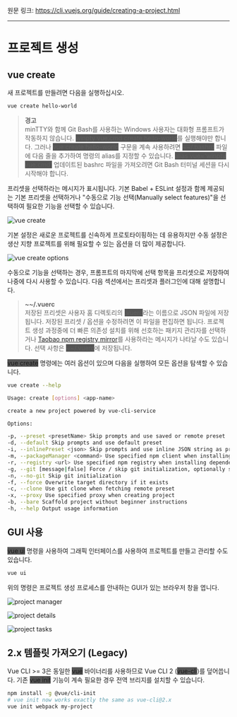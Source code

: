 원문 링크: <https://cli.vuejs.org/guide/creating-a-project.html>

---

# 프로젝트 생성

## vue create

새 프로젝트를 만들려면 다음을 실행하십시오.

```sh
vue create hello-world
```

> **경고**  
> minTTY와 함께 Git Bash를 사용하는 Windows 사용자는 대화형 프롬프트가 작동하지 않습니다.
> <span style="background-color: #555;">winpty vue.cmd create hello-world</span>를 실행해야만 합니다.
> 그러나 <span style="background-color: #555;">vue create hello-world</span> 구문을 계속 사용하려면 <span style="background-color: #555;">~~/.bashrc</span> 파일에 다음 줄을 추가하여 명령의 alias를 지정할 수 있습니다.
> <span style="background-color: #555;">alias vue='winpty vue.cmd'</span> 업데이트된 bashrc 파일을 가져오려면 Git Bash 터미널 세션을 다시 시작해야 합니다.

프리셋을 선택하라는 메시지가 표시됩니다.
기본 Babel + ESLint 설정과 함께 제공되는 기본 프리셋을 선택하거나 "수동으로 기능 선택(Manually select features)"을 선택하여 필요한 기능을 선택할 수 있습니다.

![vue create](https://i.imgur.com/LULhfTG.png)

기본 설정은 새로운 프로젝트를 신속하게 프로토타이핑하는 데 유용하지만 수동 설정은 생산 지향 프로젝트를 위해 필요할 수 있는 옵션을 더 많이 제공합니다.

![vue create options](https://i.imgur.com/5lgBMw3.png)

수동으로 기능을 선택하는 경우, 프롬프트의 마지막에 선택 항목을 프리셋으로 저장하여 나중에 다시 사용할 수 있습니다.
다음 섹션에서는 프리셋과 플러그인에 대해 설명합니다.

> **~~/.vuerc**  
> 저장된 프리셋은 사용자 홈 디렉토리의 <span style="background-color: #555;">.vuerc</span>라는 이름으로 JSON 파일에 저장됩니다. 저장된 프리셋 / 옵션을 수정하려면 이 파일을 편집하면 됩니다.
> 프로젝트 생성 과정중에 더 빠른 의존성 설치를 위해 선호하는 패키지 관리자를 선택하거나 [Taobao npm registry mirror](https://npm.taobao.org/)를 사용하라는 메시지가 나타날 수도 있습니다. 선택 사항은 <span style="background-color: #555;">~~/.vuerc</span>에 저장됩니다.

<span style="background-color: #555;">vue create</span> 명령에는 여러 옵션이 있으며 다음을 실행하여 모든 옵션을 탐색할 수 있습니다.

```sh
vue create --help
```

```sh
Usage: create [options] <app-name>

create a new project powered by vue-cli-service

Options:

-p, --preset <presetName> Skip prompts and use saved or remote preset
-d, --default Skip prompts and use default preset
-i, --inlinePreset <json> Skip prompts and use inline JSON string as preset
-m, --packageManager <command> Use specified npm client when installing dependencies
-r, --registry <url> Use specified npm registry when installing dependencies
-g, --git [message|false] Force / skip git initialization, optionally specify initial commit message
-n, --no-git Skip git initialization
-f, --force Overwrite target directory if it exists
-c, --clone Use git clone when fetching remote preset
-x, --proxy Use specified proxy when creating project
-b, --bare Scaffold project without beginner instructions
-h, --help Output usage information
```

## GUI 사용

<span style="background-color: #555;">vue ui</span> 명령을 사용하여 그래픽 인터페이스를 사용하여 프로젝트를 만들고 관리할 수도 있습니다.

```sh
vue ui
```

위의 명령은 프로젝트 생성 프로세스를 안내하는 GUI가 있는 브라우저 창을 엽니다.

![project manager](https://i.imgur.com/khBYTOh.png)

![project details](https://i.imgur.com/6a4iJzd.png)

![project tasks](https://i.imgur.com/Nv1lkzy.png)

## 2.x 템플릿 가져오기 (Legacy)

Vue CLI >= 3은 동일한 <span style="background-color: #555;">vue</span> 바이너리를 사용하므로 Vue CLI 2 (<span style="background-color: #555;">vue-cli</span>)를 덮어씁니다. 기존 <span style="background-color: #555;">vue init</span> 기능이 계속 필요한 경우 전역 브리지를 설치할 수 있습니다.

```sh
npm install -g @vue/cli-init
# vue init now works exactly the same as vue-cli@2.x
vue init webpack my-project
```
